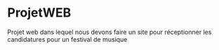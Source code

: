 # ProjetWEB
Projet web dans lequel nous devons faire un site pour réceptionner les candidatures pour un festival de musique
